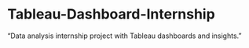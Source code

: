 # Tableau-Dashboard-Internship
“Data analysis internship project with Tableau dashboards and insights.”
